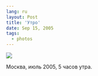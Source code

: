 ```yaml
---
lang: ru
layout: Post
title: 'Утро'
date: Sep 15, 2005
tags:
  - photos
---
```


![](/images/blog/F0085-0003.jpg)

Москва, июль 2005, 5 часов утра.
